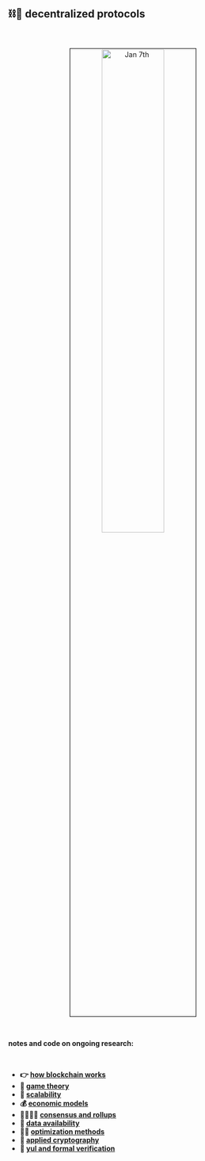 ## ⛓🧱 decentralized protocols


<br>

<p align="center">
<img src="https://github.com/go-outside-labs/decentralized-protocols-research/assets/138340846/7d7e4381-9edf-40ed-aa5f-1a355a9ffbeb" width="50%" align="center" style="padding:1px;border:1px solid black;" title="Jan 7th"/>
</p>

<br>

**notes and code on ongoing research:**


<br>

* **👉 [how blockchain works](blockchains)**
* **👾 [game theory](game_theory)**
* **🐚 [scalability](scalability)**
* **💰 [economic models](economic_models)**
* **🫱🏻‍🫲🏽 [consensus and rollups](consensus_protocols)**
* **📀 [data availability](data_availability)**
* **👍🏽 [optimization methods](optimization)**
* **🧠 [applied cryptography](cryptography)**
* **🔭 [yul and formal verification](yul)**

